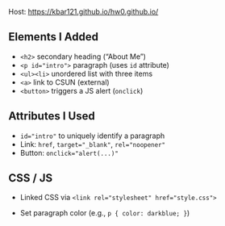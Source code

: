 Host: https://kbar121.github.io/hw0.github.io/

## Elements I Added
- `<h2>` secondary heading (“About Me”)
- `<p id="intro">` paragraph (uses `id` attribute)
- `<ul><li>` unordered list with three items
- `<a>` link to CSUN (external)
- `<button>` triggers a JS alert (`onclick`)

## Attributes I Used
- `id="intro"` to uniquely identify a paragraph
- Link: `href`, `target="_blank"`, `rel="noopener"`
- Button: `onclick="alert(...)"`

## CSS / JS
- Linked CSS via `<link rel="stylesheet" href="style.css">`

- Set paragraph color (e.g., `p { color: darkblue; }`)
